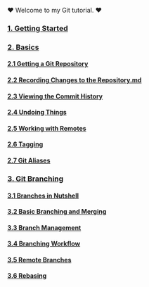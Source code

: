 :heart: Welcome to my Git tutorial. :heart:

### [1. Getting Started](1.GettingStarted.md)
### [2. Basics](2.0.Basics.md)
#### [2.1 Getting a Git Repository](2.1.Getting_a_Git_Repository.md)
#### [2.2 Recording Changes to the Repository.md](2.2.Recording_Changes_to_the_Repository.md)
#### [2.3 Viewing the Commit History](2.3.Viewing_the_Commit_History.md)
#### [2.4 Undoing Things](2.4.Undoing_Things.md)
#### [2.5 Working with Remotes](2.5.Working_with_Remotes.md)
#### [2.6 Tagging](2.6.Tagging.md)
#### [2.7 Git Aliases](2.7.Git_Aliases.md)
### [3. Git Branching](3.0.Git_Branching.md)
#### [3.1 Branches in Nutshell](3.1.Branches_in_Nutshell.md)
#### [3.2 Basic Branching and Merging](3.2.Basic_Branching_and_Merging.md)
#### [3.3 Branch Management](3.3.Branch_Management.md)
#### [3.4 Branching Workflow](3.4.Branching_Workflows.md)
#### [3.5 Remote Branches](3.5.Remote_Branches.md)
#### [3.6 Rebasing](3.6.Rebasing.md)